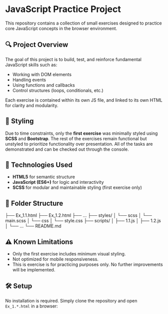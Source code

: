 # JavaScript Practice Project

This repository contains a collection of small exercises designed to practice core JavaScript concepts in the browser environment.

## 🔍 Project Overview

The goal of this project is to build, test, and reinforce fundamental JavaScript skills such as:

- Working with DOM elements
- Handling events
- Using functions and callbacks
- Control structures (loops, conditionals, etc.)

Each exercise is contained within its own JS file, and linked to its own HTML for clarity and modularity.

## 🎨 Styling

Due to time constraints, only the **first exercise** was minimally styled using **SCSS**
and **Bootstrap**. The rest of the exercises remain functional but unstyled to prioritize functionality over presentation.
All of the tasks are demonstrated and can be checked out through the console.

## 🚀 Technologies Used

- **HTML5** for semantic structure
- **JavaScript (ES6+)** for logic and interactivity
- **SCSS** for modular and maintainable styling (first exercise only)

## 📁 Folder Structure

├── Ex_1.1.html
├── Ex_1.2.html
├── ...
├── styles/
│ └── scss
│   └── main.scss
│ └── css
│   └── style.css
├── scripts/
│ ├── 1.1.js
│ ├── 1.2.js
│ └── ...
└── README.md


## ⚠️ Known Limitations

- Only the first exercise includes minimum visual styling.
- Not optimized for mobile responsiveness.
- This is exercise is for practicing purposes only. No further improvements will be implemented.

## 🛠️ Setup

No installation is required. Simply clone the repository and open `Ex_1.*.html` in a browser:
